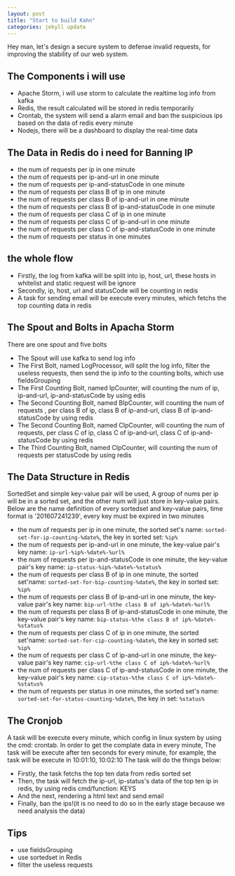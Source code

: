```yaml
---
layout: post
title: "Start to build Kahn"
categories: jekyll update
---
```

Hey man, let's design a secure system to defense invalid requests, for improving the stability of our web system.

## The Components i will use

* Apache Storm, i will use storm to calculate the realtime log info from kafka
* Redis, the result calculated will be stored in redis temporarily
* Crontab, the system will send a alarm email and ban the suspicious ips based on the data of redis every minute
* Nodejs, there will be a dashboard to display the real-time data

## The Data in Redis do i need for Banning IP

* the num of requests per ip in one minute
* the num of requests per ip-and-url in one minute
* the num of requests per ip-and-statusCode in one minute
* the num of requests per class B of ip in one minute
* the num of requests per class B of ip-and-url in one minute
* the num of requests per class B of ip-and-statusCode in one minute
* the num of requests per class C of ip in one minute
* the num of requests per class C of ip-and-url in one minute
* the num of requests per class C of ip-and-statusCode in one minute
* the num of requests per status in one minutes

## the whole flow

* Firstly, the log from kafka will be split into ip, host, url, these hosts in whitelist and static request will be ignore
* Secondly, ip, host, url and statusCode will be counting in redis
* A task for sending email will be execute every minutes, which fetchs the top counting data in redis

## The Spout and Bolts in Apacha Storm

There are one spout and five bolts

* The Spout will use kafka to send log info
* The First Bolt, named LogProcessor, will split the log info, filter the useless requests, then send the ip info to the counting bolts, which use fieldsGrouping
* The First Counting Bolt, named IpCounter, will counting the num of ip, ip-and-url, ip-and-statusCode by using edis 
* The Second Counting Bolt, named BIpCounter, will counting the num of requests , per class B of ip, class B of ip-and-url, class B of ip-and-statusCode by using redis
* The Second Counting Bolt, named CIpCounter, will counting the num of requests, per class C of ip, class C of ip-and-url, class C of ip-and-statusCode by using redis
* The Third Counting Bolt, named CIpCounter, will counting the num of requests per statusCode by using redis

## The Data Structure in Redis

SortedSet and simple key-value pair will be used, A group of nums per ip will be in a sorted set, and the other num will just store in key-value pairs.
Below are the name definition of every sortedset and key-value pairs, time format is '201607241239', every key must be expired in two minutes

* the num of requests per ip in one minute, the sorted set's name: `sorted-set-for-ip-counting-%date%`, the key in sorted set: `%ip%`
* the num of requests per ip-and-url in one minute, the key-value pair's key name: `ip-url-%ip%-%date%-%url%`
* the num of requests per ip-and-statusCode in one minute, the key-value pair's key name: `ip-status-%ip%-%date%-%status%`
* the num of requests per class B of ip in one minute, the sorted set'name: `sorted-set-for-bip-counting-%date%`, the key in sorted set: `%ip%`
* the num of requests per class B of ip-and-url in one minute, the key-value pair's key name: `bip-url-%the class B of ip%-%date%-%url%`
* the num of requests per class B of ip-and-statusCode in one minute, the key-value pair's key name: `bip-status-%the class B of ip%-%date%-%status%`
* the num of requests per class C of ip in one minute, the sorted set'name: `sorted-set-for-cip-counting-%date%`, the key in sorted set: `%ip%`
* the num of requests per class C of ip-and-url in one minute, the key-value pair's key name: `cip-url-%the class C of ip%-%date%-%url%`
* the num of requests per class C of ip-and-statusCode in one minute, the key-value pair's key name: `cip-status-%the class C of ip%-%date%-%status%`
* the num of requests per status in one minutes, the sorted set's name: `sorted-set-for-status-counting-%date%`, the key in set: `%status%`

## The Cronjob

A task will be execute every minute, which config in linux system by using the cmd: crontab.
In order to get the complate data in every minute, The task will be execute after ten seconds for every minute, for example, the task will be execute in 10:01:10, 10:02:10
The task will do the things below:

* Firstly, the task fetchs the top ten data from redis sorted set
* Then, the task will fetch the ip-url, ip-status's data of the top ten ip in redis, by using redis cmd/function: KEYS
* And the next, rendering a html text and send email
* Finally, ban the ips!(it is no need to do so in the early stage because we need analysis the data)


## Tips

* use fieldsGrouping
* use sortedset in Redis
* filter the useless requests
